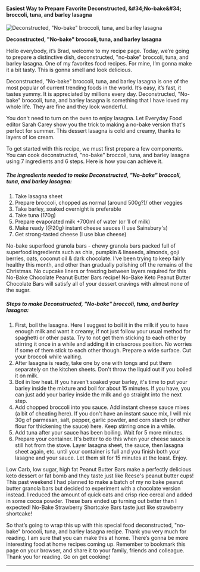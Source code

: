             

#### Easiest Way to Prepare Favorite Deconstructed, &amp;#34;No-bake&amp;#34; broccoli, tuna, and barley lasagna

![Deconstructed, &quot;No-bake&quot; broccoli, tuna, and barley lasagna](https://img-global.cpcdn.com/recipes/9581290f364ff5a2/751x532cq70/deconstructed-no-bake-broccoli-tuna-and-barley-lasagna-recipe-main-photo.jpg)

**Deconstructed, &quot;No-bake&quot; broccoli, tuna, and barley lasagna**

Hello everybody, it’s Brad, welcome to my recipe page. Today, we’re going to prepare a distinctive dish, deconstructed, "no-bake" broccoli, tuna, and barley lasagna. One of my favorites food recipes. For mine, I’m gonna make it a bit tasty. This is gonna smell and look delicious.

Deconstructed, "No-bake" broccoli, tuna, and barley lasagna is one of the most popular of current trending foods in the world. It’s easy, it’s fast, it tastes yummy. It is appreciated by millions every day. Deconstructed, "No-bake" broccoli, tuna, and barley lasagna is something that I have loved my whole life. They are fine and they look wonderful.

You don't need to turn on the oven to enjoy lasagna. Let Everyday Food editor Sarah Carey show you the trick to making a no-bake version that's perfect for summer. This dessert lasagna is cold and creamy, thanks to layers of ice cream.

To get started with this recipe, we must first prepare a few components. You can cook deconstructed, "no-bake" broccoli, tuna, and barley lasagna using 7 ingredients and 6 steps. Here is how you can achieve it.

##### The ingredients needed to make Deconstructed, "No-bake" broccoli, tuna, and barley lasagna:

1.  Take lasagna sheet
2.  Prepare broccoli, chopped as normal (around 500g?)/ other veggies
3.  Take barley, soaked overnight is preferable
4.  Take tuna (170g)
5.  Prepare evaporated milk +700ml of water (or 1l of milk)
6.  Make ready (@20g) instant cheese sauces (I use Sainsbury's)
7.  Get strong-tasted cheese (I use blue cheese)

No-bake superfood granola bars - chewy granola bars packed full of superfood ingredients such as chia, pumpkin & linseeds, almonds, goji berries, oats, coconut oil & dark chocolate. I've been trying to keep fairly healthy this month, and other than gradually polishing off the remains of the Christmas. No cupcake liners or freezing between layers required for this No-Bake Chocolate Peanut Butter Bars recipe! No-Bake Keto Peanut Butter Chocolate Bars will satisfy all of your dessert cravings with almost none of the sugar.

##### Steps to make Deconstructed, "No-bake" broccoli, tuna, and barley lasagna:

1.  First, boil the lasagna. Here I suggest to boil it in the milk if you to have enough milk and want it creamy, if not just follow your usual method for spaghetti or other pasta. Try to not get them sticking to each other by stirring it once in a while and adding it in crisscross position. No worries if some of them stick to each other though. Prepare a wide surface. Cut your broccoli while waiting.
2.  After lasagna is ready, take one by one with tongs and put them separately on the kitchen sheets. Don't throw the liquid out if you boiled it on milk.
3.  Boil in low heat. If you haven't soaked your barley, it's time to put your barley inside the mixture and boil for about 15 minutes. If you have, you can just add your barley inside the milk and go straight into the next step.
4.  Add chopped broccoli into you sauce. Add instant cheese sauce mixes (a bit of cheating here). If you don't have an instant sauce mix, I will mix 30g of parmesan, salt, pepper, garlic powder, and corn starch (or other flour for thickening the sauce) here. Keep stirring once in a while.
5.  Add tuna after your sauce has been boiling. Wait for 5 more minutes.
6.  Prepare your container. It's better to do this when your cheese sauce is still hot from the stove. Layer lasagna sheet, the sauce, then lasagna sheet again, etc. until your container is full and you finish both your lasagne and your sauce. Let them sit for 15 minutes at the least. Enjoy.

Low Carb, low sugar, high fat Peanut Butter Bars make a perfectly delicious keto dessert or fat bomb and they taste just like Reese's peanut butter cups! This past weekend I had planned to make a batch of my no bake peanut butter granola bars but decided to experiment with a chocolate version instead. I reduced the amount of quick oats and crisp rice cereal and added in some cocoa powder. These bars ended up turning out better than I expected! No-Bake Strawberry Shortcake Bars taste just like strawberry shortcake!

So that’s going to wrap this up with this special food deconstructed, "no-bake" broccoli, tuna, and barley lasagna recipe. Thank you very much for reading. I am sure that you can make this at home. There’s gonna be more interesting food at home recipes coming up. Remember to bookmark this page on your browser, and share it to your family, friends and colleague. Thank you for reading. Go on get cooking!

* * *